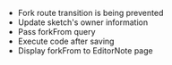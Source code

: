 - Fork route transition is being prevented 
- Update sketch's owner information
- Pass forkFrom query
- Execute code after saving
- Display forkFrom to EditorNote page

